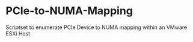# PCIe-to-NUMA-Mapping
Scriptset to enumerate PCIe Device to NUMA mapping within an VMware ESXi Host 
